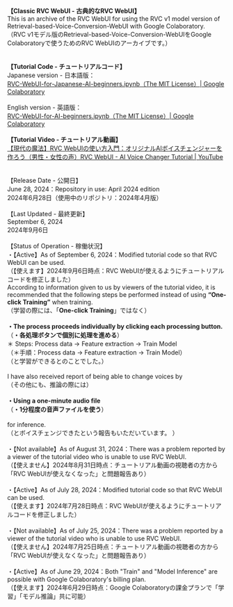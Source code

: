 <b>【Classic RVC WebUI - 古典的なRVC WebUI】</b><br>
This is an archive of the RVC WebUI for using the RVC v1 model version of Retrieval-based-Voice-Conversion-WebUI with Google Colaboratory.<br>
（RVC v1モデル版のRetrieval-based-Voice-Conversion-WebUIをGoogle Colaboratoryで使うためのRVC WebUIのアーカイブです。）
<br><br><br>
<b>【Tutorial Code - チュートリアルコード】</b>
<br>
Japanese version - 日本語版：<br>
<a href="https://colab.research.google.com/drive/1MI6mh8hZY8hyF6VjW4gFgbxXmwTFMCEk?usp=sharing" title="RVC-WebUI-for-Japanese-AI-beginners.ipynb（The MIT License）| Google Colaboratory" rel="noopener nofollow" target="_blank">RVC-WebUI-for-Japanese-AI-beginners.ipynb（The MIT License）| Google Colaboratory</a>
<br>
<br>
English version - 英語版：<br>
<a href="https://colab.research.google.com/drive/1yYYPBhNAQYqSjoN9TT4fv1w_z6BXHV7q?usp=sharing" title="RVC-WebUI-for-AI-beginners.ipynb | Google Colaboratory" rel="noopener nofollow" target="_blank">RVC-WebUI-for-AI-beginners.ipynb（The MIT License）| Google Colaboratory</a>
<br>
<br>
<b>【Tutorial Video - チュートリアル動画】</b>
<br>
<a href="https://youtu.be/PHmePSSKD88" title="【現代の魔法】RVC WebUIの使い方入門：オリジナルAIボイスチェンジャーを作ろう（男性・女性の声）RVC WebUI - AI Voice Changer Tutorial | YouTube" rel="noopener nofollow " target="_blank">【現代の魔法】RVC WebUIの使い方入門：オリジナルAIボイスチェンジャーを作ろう（男性・女性の声）RVC WebUI - AI Voice Changer Tutorial | YouTube</a>
<br><br><br>
【Release Date - 公開日】<br>
June 28, 2024：Repository in use: April 2024 edition<br>
2024年6月28日（使用中のリポジトリ：2024年4月版）<br><br>
【Last Updated - 最終更新】<br>
September 6, 2024<br>
2024年9月6日<br>
<br>
【Status of Operation - 稼働状況】<br>
・【Active】As of September 6, 2024：Modified tutorial code so that RVC WebUI can be used.<br>
（【使えます】2024年9月6日時点：RVC WebUIが使えるようにチュートリアルコードを修正しました）<br>
According to information given to us by viewers of the tutorial video, it is recommended that the following steps be performed instead of using <b>“One-click Training”</b> when training.<br>
（学習の際には、「<b>One-click Training</b>」ではなく）<br><br>
<b>・The process proceeds individually by clicking each processing button.</b><br>
（<b>・各処理ボタンで個別に処理を進める</b>）<br>
＊ Steps: Process data → Feature extraction → Train Model<br>
（＊手順：Process data → Feature extraction → Train Model）<br>
（と学習ができるとのことでした。）<br><br>
I have also received report of being able to change voices by<br>
（その他にも、推論の際には）<br><br>
<b>・Using a one-minute audio file</b><br>
（<b>・1分程度の音声ファイルを使う</b>）
<br><br>
for inference.<br>
（とボイスチェンジできたという報告もいただいています。 ）
<br><br>
・【Not available】As of August 31, 2024：There was a problem reported by a viewer of the tutorial video who is unable to use RVC WebUI.<br>
（【使えません】2024年8月31日時点：チュートリアル動画の視聴者の方から「RVC WebUIが使えなくなった」と問題報告あり）
<br><br>
・【Active】As of July 28, 2024：Modified tutorial code so that RVC WebUI can be used.<br>
（【使えます】2024年7月28日時点：RVC WebUIが使えるようにチュートリアルコードを修正しました）
<br><br>
・【Not available】As of July 25, 2024：There was a problem reported by a viewer of the tutorial video who is unable to use RVC WebUI.<br>
（【使えません】2024年7月25日時点：チュートリアル動画の視聴者の方から「RVC WebUIが使えなくなった」と問題報告あり）
<br><br>
・【Active】As of June 29, 2024：Both "Train" and "Model Inference" are possible with Google Colaboratory's billing plan.<br>
（【使えます】2024年6月29日時点：Google Colaboratoryの課金プランで「学習」「モデル推論」共に可能）
